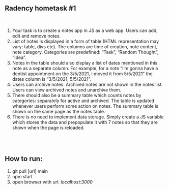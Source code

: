 ## Radency hometask #1
<br>

1.	Your task is to create a notes app in JS as a web app. Users can add, edit and remove notes. 
2.	List of notes is displayed in a form of table (HTML representation may vary: table, divs etc). The columns are time of creation, note content, note category. Categories are predefined: “Task”, “Random Thought”, “Idea”.
3.	Notes in the table should also display a list of dates mentioned in this note as a separate column. For example, for a note “I’m gonna have a dentist appointment on the 3/5/2021, I moved it from 5/5/2021” the dates column is “3/5/2021, 5/5/2021”.
4.	Users can archive notes. Archived notes are not shown in the notes list. Users can view archived notes and unarchive them.
5.	There should also be a summary table which counts notes by categories: separately for active and archived. The table is updated whenever users perform some action on notes. The summary table is shown on the same page as the notes table.
6.	There is no need to implement data storage. Simply create a JS variable which stores the data and prepopulate it with 7 notes so that they are shown when the page is reloaded.
<br>
<br>

## How to run:
1. git pull [url] main
2. npm start
3. open browser with url: *localhost:3000*

